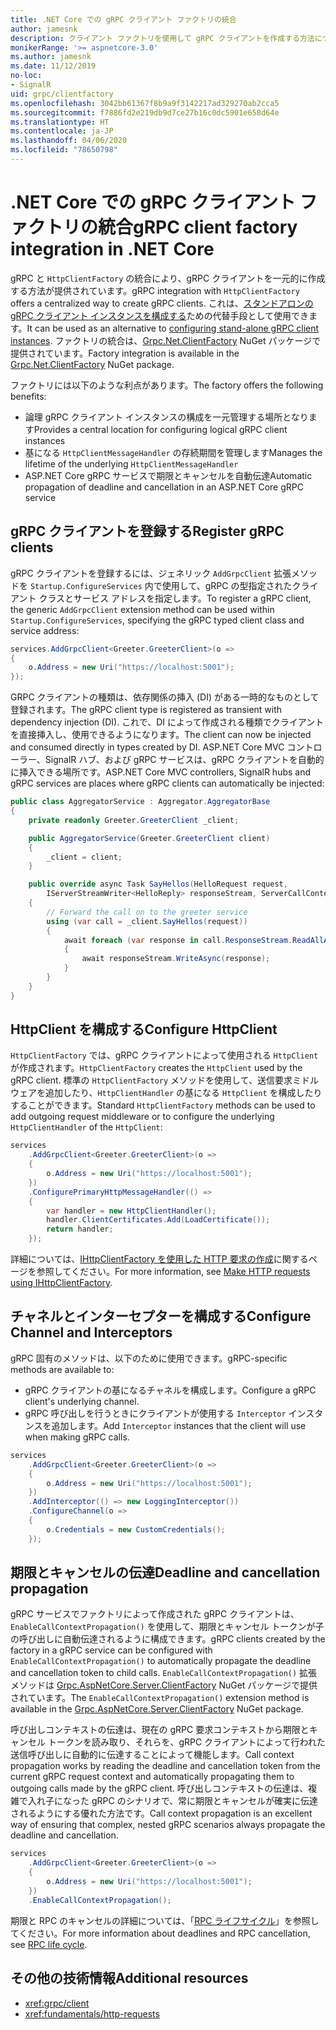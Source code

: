 ```yaml
---
title: .NET Core での gRPC クライアント ファクトリの統合
author: jamesnk
description: クライアント ファクトリを使用して gRPC クライアントを作成する方法について説明します。
monikerRange: '>= aspnetcore-3.0'
ms.author: jamesnk
ms.date: 11/12/2019
no-loc:
- SignalR
uid: grpc/clientfactory
ms.openlocfilehash: 3042bb61367f8b9a9f3142217ad329270ab2cca5
ms.sourcegitcommit: f7886fd2e219db9d7ce27b16c0dc5901e658d64e
ms.translationtype: HT
ms.contentlocale: ja-JP
ms.lasthandoff: 04/06/2020
ms.locfileid: "78650798"
---
```

# <a name="grpc-client-factory-integration-in-net-core"></a><span data-ttu-id="c9266-103">.NET Core での gRPC クライアント ファクトリの統合</span><span class="sxs-lookup"><span data-stu-id="c9266-103">gRPC client factory integration in .NET Core</span></span>

<span data-ttu-id="c9266-104">gRPC と `HttpClientFactory` の統合により、gRPC クライアントを一元的に作成する方法が提供されています。</span><span class="sxs-lookup"><span data-stu-id="c9266-104">gRPC integration with `HttpClientFactory` offers a centralized way to create gRPC clients.</span></span> <span data-ttu-id="c9266-105">これは、[スタンドアロンの gRPC クライアント インスタンスを構成する](xref:grpc/client)ための代替手段として使用できます。</span><span class="sxs-lookup"><span data-stu-id="c9266-105">It can be used as an alternative to [configuring stand-alone gRPC client instances](xref:grpc/client).</span></span> <span data-ttu-id="c9266-106">ファクトリの統合は、[Grpc.Net.ClientFactory](https://www.nuget.org/packages/Grpc.Net.ClientFactory) NuGet パッケージで提供されています。</span><span class="sxs-lookup"><span data-stu-id="c9266-106">Factory integration is available in the [Grpc.Net.ClientFactory](https://www.nuget.org/packages/Grpc.Net.ClientFactory) NuGet package.</span></span>

<span data-ttu-id="c9266-107">ファクトリには以下のような利点があります。</span><span class="sxs-lookup"><span data-stu-id="c9266-107">The factory offers the following benefits:</span></span>

* <span data-ttu-id="c9266-108">論理 gRPC クライアント インスタンスの構成を一元管理する場所となります</span><span class="sxs-lookup"><span data-stu-id="c9266-108">Provides a central location for configuring logical gRPC client instances</span></span>
* <span data-ttu-id="c9266-109">基になる `HttpClientMessageHandler` の存続期間を管理します</span><span class="sxs-lookup"><span data-stu-id="c9266-109">Manages the lifetime of the underlying `HttpClientMessageHandler`</span></span>
* <span data-ttu-id="c9266-110">ASP.NET Core gRPC サービスで期限とキャンセルを自動伝達</span><span class="sxs-lookup"><span data-stu-id="c9266-110">Automatic propagation of deadline and cancellation in an ASP.NET Core gRPC service</span></span>

## <a name="register-grpc-clients"></a><span data-ttu-id="c9266-111">gRPC クライアントを登録する</span><span class="sxs-lookup"><span data-stu-id="c9266-111">Register gRPC clients</span></span>

<span data-ttu-id="c9266-112">gRPC クライアントを登録するには、ジェネリック `AddGrpcClient` 拡張メソッドを `Startup.ConfigureServices` 内で使用して、gRPC の型指定されたクライアント クラスとサービス アドレスを指定します。</span><span class="sxs-lookup"><span data-stu-id="c9266-112">To register a gRPC client, the generic `AddGrpcClient` extension method can be used within `Startup.ConfigureServices`, specifying the gRPC typed client class and service address:</span></span>

```csharp
services.AddGrpcClient<Greeter.GreeterClient>(o =>
{
    o.Address = new Uri("https://localhost:5001");
});
```

<span data-ttu-id="c9266-113">GRPC クライアントの種類は、依存関係の挿入 (DI) がある一時的なものとして登録されます。</span><span class="sxs-lookup"><span data-stu-id="c9266-113">The gRPC client type is registered as transient with dependency injection (DI).</span></span> <span data-ttu-id="c9266-114">これで、DI によって作成される種類でクライアントを直接挿入し、使用できるようになります。</span><span class="sxs-lookup"><span data-stu-id="c9266-114">The client can now be injected and consumed directly in types created by DI.</span></span> <span data-ttu-id="c9266-115">ASP.NET Core MVC コントローラー、SignalR ハブ、および gRPC サービスは、gRPC クライアントを自動的に挿入できる場所です。</span><span class="sxs-lookup"><span data-stu-id="c9266-115">ASP.NET Core MVC controllers, SignalR hubs and gRPC services are places where gRPC clients can automatically be injected:</span></span>

```csharp
public class AggregatorService : Aggregator.AggregatorBase
{
    private readonly Greeter.GreeterClient _client;

    public AggregatorService(Greeter.GreeterClient client)
    {
        _client = client;
    }

    public override async Task SayHellos(HelloRequest request,
        IServerStreamWriter<HelloReply> responseStream, ServerCallContext context)
    {
        // Forward the call on to the greeter service
        using (var call = _client.SayHellos(request))
        {
            await foreach (var response in call.ResponseStream.ReadAllAsync())
            {
                await responseStream.WriteAsync(response);
            }
        }
    }
}
```

## <a name="configure-httpclient"></a><span data-ttu-id="c9266-116">HttpClient を構成する</span><span class="sxs-lookup"><span data-stu-id="c9266-116">Configure HttpClient</span></span>

<span data-ttu-id="c9266-117">`HttpClientFactory` では、gRPC クライアントによって使用される `HttpClient` が作成されます。</span><span class="sxs-lookup"><span data-stu-id="c9266-117">`HttpClientFactory` creates the `HttpClient` used by the gRPC client.</span></span> <span data-ttu-id="c9266-118">標準の `HttpClientFactory` メソッドを使用して、送信要求ミドルウェアを追加したり、`HttpClientHandler` の基になる `HttpClient` を構成したりすることができます。</span><span class="sxs-lookup"><span data-stu-id="c9266-118">Standard `HttpClientFactory` methods can be used to add outgoing request middleware or to configure the underlying `HttpClientHandler` of the `HttpClient`:</span></span>

```csharp
services
    .AddGrpcClient<Greeter.GreeterClient>(o =>
    {
        o.Address = new Uri("https://localhost:5001");
    })
    .ConfigurePrimaryHttpMessageHandler(() =>
    {
        var handler = new HttpClientHandler();
        handler.ClientCertificates.Add(LoadCertificate());
        return handler;
    });
```

<span data-ttu-id="c9266-119">詳細については、[IHttpClientFactory を使用した HTTP 要求の作成](xref:fundamentals/http-requests)に関するページを参照してください。</span><span class="sxs-lookup"><span data-stu-id="c9266-119">For more information, see [Make HTTP requests using IHttpClientFactory](xref:fundamentals/http-requests).</span></span>

## <a name="configure-channel-and-interceptors"></a><span data-ttu-id="c9266-120">チャネルとインターセプターを構成する</span><span class="sxs-lookup"><span data-stu-id="c9266-120">Configure Channel and Interceptors</span></span>

<span data-ttu-id="c9266-121">gRPC 固有のメソッドは、以下のために使用できます。</span><span class="sxs-lookup"><span data-stu-id="c9266-121">gRPC-specific methods are available to:</span></span>

* <span data-ttu-id="c9266-122">gRPC クライアントの基になるチャネルを構成します。</span><span class="sxs-lookup"><span data-stu-id="c9266-122">Configure a gRPC client's underlying channel.</span></span>
* <span data-ttu-id="c9266-123">gRPC 呼び出しを行うときにクライアントが使用する `Interceptor` インスタンスを追加します。</span><span class="sxs-lookup"><span data-stu-id="c9266-123">Add `Interceptor` instances that the client will use when making gRPC calls.</span></span>

```csharp
services
    .AddGrpcClient<Greeter.GreeterClient>(o =>
    {
        o.Address = new Uri("https://localhost:5001");
    })
    .AddInterceptor(() => new LoggingInterceptor())
    .ConfigureChannel(o =>
    {
        o.Credentials = new CustomCredentials();
    });
```

## <a name="deadline-and-cancellation-propagation"></a><span data-ttu-id="c9266-124">期限とキャンセルの伝達</span><span class="sxs-lookup"><span data-stu-id="c9266-124">Deadline and cancellation propagation</span></span>

<span data-ttu-id="c9266-125">gRPC サービスでファクトリによって作成された gRPC クライアントは、`EnableCallContextPropagation()` を使用して、期限とキャンセル トークンが子の呼び出しに自動伝達されるように構成できます。</span><span class="sxs-lookup"><span data-stu-id="c9266-125">gRPC clients created by the factory in a gRPC service can be configured with `EnableCallContextPropagation()` to automatically propagate the deadline and cancellation token to child calls.</span></span> <span data-ttu-id="c9266-126">`EnableCallContextPropagation()` 拡張メソッドは [Grpc.AspNetCore.Server.ClientFactory](https://www.nuget.org/packages/Grpc.AspNetCore.Server.ClientFactory) NuGet パッケージで提供されています。</span><span class="sxs-lookup"><span data-stu-id="c9266-126">The `EnableCallContextPropagation()` extension method is available in the [Grpc.AspNetCore.Server.ClientFactory](https://www.nuget.org/packages/Grpc.AspNetCore.Server.ClientFactory) NuGet package.</span></span>

<span data-ttu-id="c9266-127">呼び出しコンテキストの伝達は、現在の gRPC 要求コンテキストから期限とキャンセル トークンを読み取り、それらを、gRPC クライアントによって行われた送信呼び出しに自動的に伝達することによって機能します。</span><span class="sxs-lookup"><span data-stu-id="c9266-127">Call context propagation works by reading the deadline and cancellation token from the current gRPC request context and automatically propagating them to outgoing calls made by the gRPC client.</span></span> <span data-ttu-id="c9266-128">呼び出しコンテキストの伝達は、複雑で入れ子になった gRPC のシナリオで、常に期限とキャンセルが確実に伝達されるようにする優れた方法です。</span><span class="sxs-lookup"><span data-stu-id="c9266-128">Call context propagation is an excellent way of ensuring that complex, nested gRPC scenarios always propagate the deadline and cancellation.</span></span>

```csharp
services
    .AddGrpcClient<Greeter.GreeterClient>(o =>
    {
        o.Address = new Uri("https://localhost:5001");
    })
    .EnableCallContextPropagation();
```

<span data-ttu-id="c9266-129">期限と RPC のキャンセルの詳細については、「[RPC ライフサイクル](https://www.grpc.io/docs/guides/concepts/#rpc-life-cycle)」を参照してください。</span><span class="sxs-lookup"><span data-stu-id="c9266-129">For more information about deadlines and RPC cancellation, see [RPC life cycle](https://www.grpc.io/docs/guides/concepts/#rpc-life-cycle).</span></span>

## <a name="additional-resources"></a><span data-ttu-id="c9266-130">その他の技術情報</span><span class="sxs-lookup"><span data-stu-id="c9266-130">Additional resources</span></span>

* <xref:grpc/client>
* <xref:fundamentals/http-requests>
